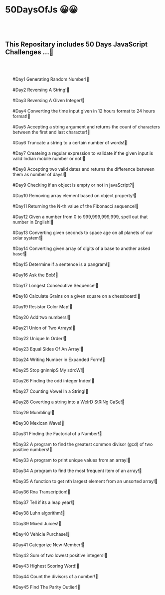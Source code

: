# 50DaysOfJs :grinning:😀
<br/><br/>
<h2>This Repositary includes 50 Days JavaScript Challenges ...🙂</h2>
<br/><br/>
  <ul>
  #Day1 Generating Random Number!🙂
  <br/><br/>
  #Day2 Reversing A String!🙂
  <br/><br/>
  #Day3 Reversing A Given Integer!🙂
  <br/><br/>
  #Day4 Converting the time input given in 12 hours format to 24 hours format!🙂
  <br/><br/>
  #Day5 Accepting a string argument and returns the count of characters between the first and last character!🙂
  <br/><br/>
  #Day6 Truncate a string to a certain number of words!🙂
  <br/><br/>
  #Day7 Createing a regular expression to validate if the given input is valid Indian mobile number or not!🙂
  <br/><br/>
  #Day8 Accepting two valid dates and returns the difference between them as number of days!🙂
  <br/><br/>
  #Day9 Checking if an object is empty or not in javaScript?🙂
  <br/><br/>
  #Day10 Removing array element based on object property!🙂
  <br/><br/>
  #Day11 Returning the N-th value of the Fibonacci sequence!🙂
  <br/><br/>
  #Day12 Given a number from 0 to 999,999,999,999, spell out that number in English!🙂
  <br/><br/>
  #Day13 Converting given seconds to space age on all planets of our solar system!🙂
  <br/><br/>
  #Day14 Converting given array of digits of a base to another asked base!🙂
  <br/><br/>
  #Day15 Determine if a sentence is a pangram!🙂
  <br/><br/>
  #Day16 Ask the Bob!🙂
  <br/><br/>
  #Day17 Longest Consecutive Sequence!🙂
  <br/><br/>
  #Day18 Calculate Grains on a given square on a chessboard!🙂
  <br/><br/>
  #Day19 Resistor Color Map!🙂
  <br/><br/>
  #Day20 Add two numbers!🙂
  <br/><br/>
  #Day21 Union of Two Arrays!🙂
  <br/><br/>
  #Day22 Unique In Order!🙂
  <br/><br/>
  #Day23 Equal Sides Of An Array!🙂
  <br/><br/>
  #Day24 Writing Number in Expanded Form!🙂
  <br/><br/>
  #Day25 Stop gninnipS My sdroW!🙂
  <br/><br/>
  #Day26 Finding the odd integer Index!🙂
  <br/><br/>
  #Day27 Counting Vowel In a String!🙂
  <br/><br/>
  #Day28 Coverting a string into a WeIrD StRiNg CaSe!🙂
  <br/><br/>
  #Day29 Mumbling!🙂
  <br/><br/>
  #Day30 Mexican Wave!🙂
  <br/><br/> 
  #Day31 Finding the Factorial of a Number!🙂
  <br/><br/>
  #Day32 A program to find the greatest common divisor (gcd) of two positive numbers!🙂
  <br/><br/>
  #Day33 A program to print unique values from an array!🙂
  <br/><br/>
  #Day34 A program to find the most frequent item of an array!🙂
  <br/><br/>
  #Day35 A function to get nth largest element from an unsorted array!🙂
  <br/><br/>
  #Day36 Rna Transcription!🙂
  <br/><br/>
  #Day37 Tell if its a leap year!🙂
  <br/><br/>
  #Day38 Luhn algorithm!🙂
  <br/><br/>
  #Day39 Mixed Juices!🙂
  <br/><br/>
  #Day40 Vehicle Purchase!🙂
  <br/><br/>
  #Day41 Categorize New Member!🙂
  <br/><br/>
  #Day42 Sum of two lowest positive integers!🙂
  <br/><br/>
  #Day43 Highest Scoring Word!🙂
  <br/><br/>
  #Day44 Count the divisors of a number!🙂
  <br/><br/>
  #Day45 Find The Parity Outlier!🙂
</ul>
